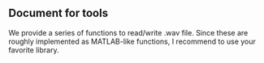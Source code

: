 ## Document for tools
We provide a series of functions to read/write .wav file.
Since these are roughly implemented as MATLAB-like functions, I recommend to use your favorite library.
